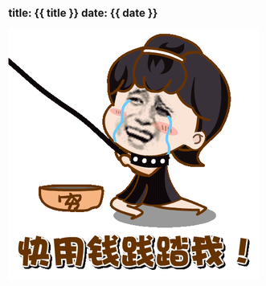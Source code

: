 title: {{ title }}
date: {{ date }}
---

![](https://raw.githubusercontent.com/haner199401/haner199401.github.io/blog-source/images/7bf559e2eaec148ff023f0c1c45e3fdf.gif)
<!--more-->

